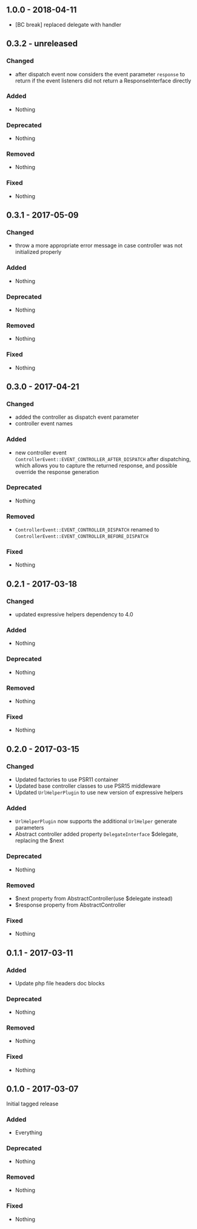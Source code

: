 ## 1.0.0 - 2018-04-11
* [BC break] replaced delegate with handler


## 0.3.2 - unreleased

### Changed
* after dispatch event now considers the event parameter `response` to return if the event listeners did not return a ResponseInterface directly

### Added
* Nothing

### Deprecated
* Nothing

### Removed
* Nothing

### Fixed
* Nothing


## 0.3.1 - 2017-05-09

### Changed
* throw a more appropriate error message in case controller was not initialized properly

### Added
* Nothing

### Deprecated
* Nothing

### Removed
* Nothing

### Fixed
* Nothing


## 0.3.0 - 2017-04-21

### Changed
* added the controller as dispatch event parameter
* controller event names

### Added
* new controller event `ControllerEvent::EVENT_CONTROLLER_AFTER_DISPATCH` after dispatching, which allows you to capture the returned response, and possible override the response generation

### Deprecated
* Nothing

### Removed
* `ControllerEvent::EVENT_CONTROLLER_DISPATCH` renamed to `ControllerEvent::EVENT_CONTROLLER_BEFORE_DISPATCH`

### Fixed
* Nothing


## 0.2.1 - 2017-03-18

### Changed
* updated expressive helpers dependency to 4.0

### Added
* Nothing

### Deprecated
* Nothing

### Removed
* Nothing

### Fixed
* Nothing


## 0.2.0 - 2017-03-15

### Changed
* Updated factories to use PSR11 container
* Updated base controller classes to use PSR15 middleware
* Updated `UrlHelperPlugin` to use new version of expressive helpers

### Added
* `UrlHelperPlugin` now supports the additional `UrlHelper` generate parameters
* Abstract controller added property `DelegateInterface` $delegate, replacing the $next

### Deprecated
* Nothing

### Removed
* $next property from AbstractController(use $delegate instead)
* $response property from AbstractController

### Fixed
* Nothing


## 0.1.1 - 2017-03-11

### Added
* Update php file headers doc blocks

### Deprecated
* Nothing

### Removed
* Nothing

### Fixed
* Nothing


## 0.1.0 - 2017-03-07

Initial tagged release

### Added
* Everything

### Deprecated
* Nothing

### Removed
* Nothing

### Fixed
* Nothing
